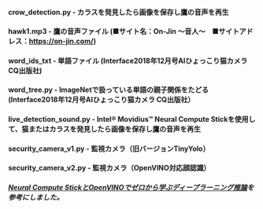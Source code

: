 #### crow_detection.py - カラスを発見したら画像を保存し鷹の音声を再生
#### hawk1.mp3 - 鷹の音声ファイル (■サイト名：On-Jin ～音人～　■サイトアドレス：https://on-jin.com/)
#### word_ids_txt - 単語ファイル (Interface2018年12月号AIひょっこり猫カメラ CQ出版社)
#### word_tree.py - ImageNetで扱っている単語の親子関係をたどる (Interface2018年12月号AIひょっこり猫カメラ CQ出版社）
#### live_detection_sound.py - Intel® Movidius™ Neural Compute Stickを使用して、猫またはカラスを発見したら画像を保存し鷹の音声を再生
#### security_camera_v1.py - 監視カメラ（旧バージョンTinyYolo）
#### security_camera_v2.py - 監視カメラ（OpenVINO対応顔認識）
##### [Neural Compute StickとOpenVINOでゼロから学ぶディープラーニング推論](https://jellyware.jp/openvino/#04)を参考にしました。
